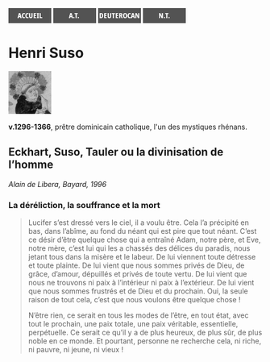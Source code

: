 [<img src="/images/accueil.png">](/)
[<img src="/images/ancientestament.png">](/pages/ancientestament.html)
[<img src="/images/deuterocanoniques.png">](/pages/deuterocanoniques.html)
[<img src="/images/nouveautestament.png">](/pages/nouveautestament.html)

# Henri Suso

[<img src="/images/henrisuso.png">](https://fr.wikipedia.org/wiki/Henri_Suso)

**v.1296-1366**, prêtre dominicain catholique, l'un des mystiques rhénans.


## Eckhart, Suso, Tauler ou la divinisation de l’homme <a name="eckhartdehochheim-titre"></a>
*Alain de Libera, Bayard, 1996*

### La déréliction, la souffrance et la mort
>Lucifer s’est dressé vers le ciel, il a voulu être. Cela l’a précipité en bas, dans l’abîme, au fond du néant qui est pire que tout néant. C’est ce désir d’être quelque chose qui a entraîné Adam, notre père, et Eve, notre mère, c’est lui qui les a chassés des délices du paradis, nous jetant tous dans la misère et le labeur. De lui viennent toute détresse et toute plainte. De lui vient que nous sommes privés de Dieu, de grâce, d’amour, dépuillés et privés de toute vertu. De lui vient que nous ne trouvons ni paix à l’intérieur ni paix à l’extérieur. De lui vient que nous sommes frustrés et de Dieu et du prochain. Oui, la seule raison de tout cela, c’est que nous voulons être quelque chose !
>
>N’être rien, ce serait en tous les modes de l’être, en tout état, avec tout le prochain, une paix totale, une paix véritable, essentielle, perpétuelle. Ce serait ce qu’il y a de plus heureux, de plus sûr, de plus noble en ce monde. Et pourtant, personne ne recherche cela, ni riche, ni pauvre, ni jeune, ni vieux !